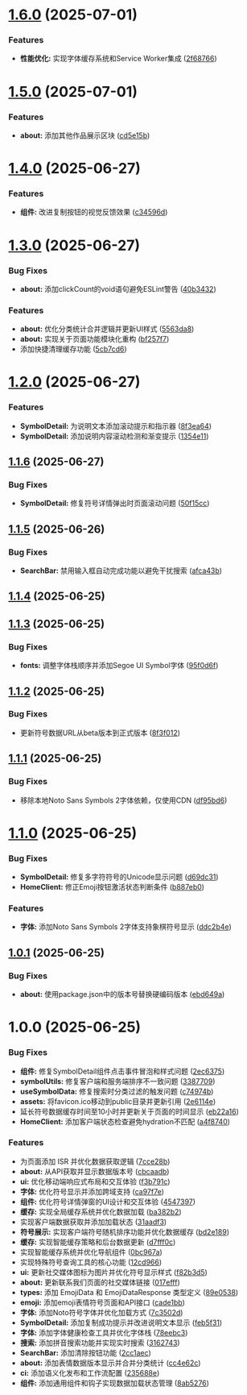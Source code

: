 # [1.6.0](https://github.com/nowscott/rarecharweb/compare/v1.5.0...v1.6.0) (2025-07-01)


### Features

* **性能优化:** 实现字体缓存系统和Service Worker集成 ([2f68766](https://github.com/nowscott/rarecharweb/commit/2f687669b01931507aa1a1e8e266f168ad120173))

# [1.5.0](https://github.com/nowscott/rarecharweb/compare/v1.4.0...v1.5.0) (2025-07-01)


### Features

* **about:** 添加其他作品展示区块 ([cd5e15b](https://github.com/nowscott/rarecharweb/commit/cd5e15b42389eb5e8768314305afe6e8eb6af376))

# [1.4.0](https://github.com/nowscott/rarecharweb/compare/v1.3.0...v1.4.0) (2025-06-27)


### Features

* **组件:** 改进复制按钮的视觉反馈效果 ([c34596d](https://github.com/nowscott/rarecharweb/commit/c34596def2f1aa7f1bbb9a189163a96bed9f977d))

# [1.3.0](https://github.com/nowscott/rarecharweb/compare/v1.2.0...v1.3.0) (2025-06-27)


### Bug Fixes

* **about:** 添加clickCount的void语句避免ESLint警告 ([40b3432](https://github.com/nowscott/rarecharweb/commit/40b3432a858d15fc99ffece39a1fb1e6be531567))


### Features

* **about:** 优化分类统计合并逻辑并更新UI样式 ([5563da8](https://github.com/nowscott/rarecharweb/commit/5563da817f1dac2d504d1512efc43a70652d056a))
* **about:** 实现关于页面功能模块化重构 ([bf257f7](https://github.com/nowscott/rarecharweb/commit/bf257f7f83bd4552979c2b923bae72b16e94b065))
* 添加快捷清理缓存功能 ([5cb7cd6](https://github.com/nowscott/rarecharweb/commit/5cb7cd6657a61286bec7acf5a8bd1a734fa4f353))

# [1.2.0](https://github.com/nowscott/rarecharweb/compare/v1.1.6...v1.2.0) (2025-06-27)


### Features

* **SymbolDetail:** 为说明文本添加滚动提示和指示器 ([8f3ea64](https://github.com/nowscott/rarecharweb/commit/8f3ea64d7ef4f57d2c8ae38e61b57fbefaf8ff7c))
* **SymbolDetail:** 添加说明内容滚动检测和渐变提示 ([1354e11](https://github.com/nowscott/rarecharweb/commit/1354e1146ad4844cec9fe1aefd6ceda266e7c6e3))

## [1.1.6](https://github.com/nowscott/rarecharweb/compare/v1.1.5...v1.1.6) (2025-06-27)


### Bug Fixes

* **SymbolDetail:** 修复符号详情弹出时页面滚动问题 ([50f15cc](https://github.com/nowscott/rarecharweb/commit/50f15cc5a8bddc8dd2d213b4a0e39d871d0d5290))

## [1.1.5](https://github.com/nowscott/rarecharweb/compare/v1.1.4...v1.1.5) (2025-06-26)


### Bug Fixes

* **SearchBar:** 禁用输入框自动完成功能以避免干扰搜索 ([afca43b](https://github.com/nowscott/rarecharweb/commit/afca43bdc7ffbc73cca76d7cfb20260500ca0f21))

## [1.1.4](https://github.com/nowscott/rarecharweb/compare/v1.1.3...v1.1.4) (2025-06-25)

## [1.1.3](https://github.com/nowscott/rarecharweb/compare/v1.1.2...v1.1.3) (2025-06-25)


### Bug Fixes

* **fonts:** 调整字体栈顺序并添加Segoe UI Symbol字体 ([95f0d6f](https://github.com/nowscott/rarecharweb/commit/95f0d6f46464bffbf788b50b36a1569ebd3399f1))

## [1.1.2](https://github.com/nowscott/rarecharweb/compare/v1.1.1...v1.1.2) (2025-06-25)


### Bug Fixes

* 更新符号数据URL从beta版本到正式版本 ([8f3f012](https://github.com/nowscott/rarecharweb/commit/8f3f012e15ff6f5733d4e5203a4b51a28f1c4765))

## [1.1.1](https://github.com/nowscott/rarecharweb/compare/v1.1.0...v1.1.1) (2025-06-25)


### Bug Fixes

* 移除本地Noto Sans Symbols 2字体依赖，仅使用CDN ([df95bd6](https://github.com/nowscott/rarecharweb/commit/df95bd6ef36d9e605affb93c942b80c7352c55a6))

# [1.1.0](https://github.com/nowscott/rarecharweb/compare/v1.0.1...v1.1.0) (2025-06-25)


### Bug Fixes

* **SymbolDetail:** 修复多字符符号的Unicode显示问题 ([d69dc31](https://github.com/nowscott/rarecharweb/commit/d69dc3183869463cf9d24cb876acf0af624f4b0e))
* **HomeClient:** 修正Emoji按钮激活状态判断条件 ([b887eb0](https://github.com/nowscott/rarecharweb/commit/b887eb04fac14ec85b630b036882d9fa7b6cdeb0))


### Features

* **字体:** 添加Noto Sans Symbols 2字体支持象棋符号显示 ([ddc2b4e](https://github.com/nowscott/rarecharweb/commit/ddc2b4e7f4a527e6ef8402e9f82f1f16c2e55237))

## [1.0.1](https://github.com/nowscott/rarecharweb/compare/v1.0.0...v1.0.1) (2025-06-25)


### Bug Fixes

* **about:** 使用package.json中的版本号替换硬编码版本 ([ebd649a](https://github.com/nowscott/rarecharweb/commit/ebd649ad76a3223dc6d88834426c21eeea9e2b05))

# 1.0.0 (2025-06-25)


### Bug Fixes

* **组件:** 修复SymbolDetail组件点击事件冒泡和样式问题 ([2ec6375](https://github.com/nowscott/rarecharweb/commit/2ec6375b96d558715c88c0dcaa9e3bed5b6ed1e7))
* **symbolUtils:** 修复客户端和服务端排序不一致问题 ([3387709](https://github.com/nowscott/rarecharweb/commit/3387709567641713ec72fbfd37bad7da2f3cf1e8))
* **useSymbolData:** 修复搜索时分类过滤的触发问题 ([c74974b](https://github.com/nowscott/rarecharweb/commit/c74974be7afcf0f4201cbabd2c461b820bcb4c18))
* **assets:** 将favicon.ico移动到public目录并更新引用 ([2e6114e](https://github.com/nowscott/rarecharweb/commit/2e6114e612e9164820f2b8767c36bb96a0b2da15))
* 延长符号数据缓存时间至10小时并更新关于页面的时间显示 ([eb22a16](https://github.com/nowscott/rarecharweb/commit/eb22a167d8828497a717b00c0813e19a7d732a08))
* **HomeClient:** 添加客户端状态检查避免hydration不匹配 ([a4f8740](https://github.com/nowscott/rarecharweb/commit/a4f8740fde721a0ddd4c34d9987892a486abd762))


### Features

* 为页面添加 ISR 并优化数据获取逻辑 ([7cce28b](https://github.com/nowscott/rarecharweb/commit/7cce28bc19e61aa1da2c42cabe8830af5ab7988d))
* **about:** 从API获取并显示数据版本号 ([cbcaadb](https://github.com/nowscott/rarecharweb/commit/cbcaadbf35702fadf92934eb57be0b80dc4099ed))
* **ui:** 优化移动端响应式布局和交互体验 ([f3b791c](https://github.com/nowscott/rarecharweb/commit/f3b791c4ffea85ab11442368550efd848cbc23b7))
* **字体:** 优化符号显示并添加跨域支持 ([ca97f7e](https://github.com/nowscott/rarecharweb/commit/ca97f7eb97c6e68ba2600e028bb6188021041f10))
* **组件:** 优化符号详情弹窗的UI设计和交互体验 ([4547397](https://github.com/nowscott/rarecharweb/commit/4547397f7aaf02485ab14eddc25d38408908aaa6))
* **缓存:** 实现全局缓存系统并优化数据加载 ([ba382b2](https://github.com/nowscott/rarecharweb/commit/ba382b2f15be6bc22b2dc342a96b6463fd5550c4))
* 实现客户端数据获取并添加加载状态 ([31aadf3](https://github.com/nowscott/rarecharweb/commit/31aadf3171a4ecce8686b1efdee1d3792f5ae479))
* **符号展示:** 实现客户端符号随机排序功能并优化数据缓存 ([bd2e189](https://github.com/nowscott/rarecharweb/commit/bd2e1892d1cccb760acd42bdf67672b7a3dd6426))
* **缓存:** 实现智能缓存策略和后台数据更新 ([d7fff0c](https://github.com/nowscott/rarecharweb/commit/d7fff0ca0f307d81cc6a31b5d53cf09f6ebca38c))
* 实现智能缓存系统并优化导航组件 ([0bc967a](https://github.com/nowscott/rarecharweb/commit/0bc967a2434dedc9bee047fc4eeb87c0e9621c1c))
* 实现特殊符号查询工具的核心功能 ([12cd966](https://github.com/nowscott/rarecharweb/commit/12cd966e907348eb1e80169212b11461801721b9))
* **ui:** 更新社交媒体图标为图片并优化符号显示样式 ([f82b3d5](https://github.com/nowscott/rarecharweb/commit/f82b3d5fa96f63178f0793a30b2475a16f3dc489))
* **about:** 更新联系我们页面的社交媒体链接 ([017efff](https://github.com/nowscott/rarecharweb/commit/017efffb1a2c6ab52b3f9940712890ed3d821a5d))
* **types:** 添加 EmojiData 和 EmojiDataResponse 类型定义 ([89e0538](https://github.com/nowscott/rarecharweb/commit/89e0538475ca5bcac7c910913608d2d8c3cf6b3e))
* **emoji:** 添加emoji表情符号页面和API接口 ([cade1bb](https://github.com/nowscott/rarecharweb/commit/cade1bb0aa8685e8fff20ffd7fc1d7766f30c402))
* **字体:** 添加Noto符号字体并优化加载方式 ([7c3502d](https://github.com/nowscott/rarecharweb/commit/7c3502d79938247d3310dd43fd83b4d62f872ada))
* **SymbolDetail:** 添加复制成功提示并改进说明文本显示 ([feb5f31](https://github.com/nowscott/rarecharweb/commit/feb5f3108311ddbb85ed704114b906bee3827d82))
* **字体:** 添加字体健康检查工具并优化字体栈 ([78eebc3](https://github.com/nowscott/rarecharweb/commit/78eebc3c1f168edbfd2b6003e3c5c8093c9b993d))
* **搜索:** 添加拼音搜索功能并实现实时搜索 ([3162743](https://github.com/nowscott/rarecharweb/commit/3162743b50d60e41cb208db60459162c0918d610))
* **SearchBar:** 添加清除按钮功能 ([2cc1aec](https://github.com/nowscott/rarecharweb/commit/2cc1aecda99ff7140af5fce2bb0224e25e5f82e5))
* **about:** 添加表情数据版本显示并合并分类统计 ([cc4e62c](https://github.com/nowscott/rarecharweb/commit/cc4e62c6b0fc6a3b3123f7d6e3b3be221a3b0751))
* **ci:** 添加语义化发布和工作流配置 ([235688e](https://github.com/nowscott/rarecharweb/commit/235688ef6ae2da38ea0b77c38cabd89b5363422c))
* **组件:** 添加通用组件和钩子实现数据加载状态管理 ([8ab5276](https://github.com/nowscott/rarecharweb/commit/8ab5276d3467857b3b84d7f66dd45d33e02fde30))
